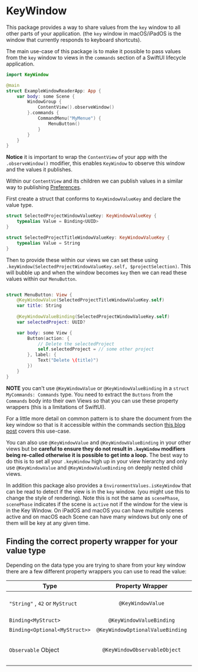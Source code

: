 # KeyWindow

This package provides a way to share values from the `key` window to all other parts of your application.  (the `key` window in macOS/iPadOS is the window that currently responds to keyboard shortcuts).



The main use-case of this package is to make it possible to pass values from the `key` window to views in the `commands` section of a SwiftUI lifecycle application.


```swift
import KeyWindow

@main
struct ExampleWindowReaderApp: App {
    var body: some Scene {
        WindowGroup {
            ContentView().observeWindow()
        }.commands {
            CommandMenu("MyMenue") {
                MenuButton()
            }
        }
    }
}
```
**Notice** it is important to wrap the `ContentView` of your app with the `.observeWindow()` modifier, this enables `KeyWindow` to observe this window and the values it publishes.

Within our `ContentView` and its children we can publish values in a similar way to publishing [Preferences](https://developer.apple.com/documentation/swiftui/preferencekey).

First create a struct that conforms to `KeyWindowValueKey` and declare the value type.

```swift
struct SelectedProjectWindowValueKey: KeyWindowValueKey {
    typealias Value = Binding<UUID>
}

struct SelectedProjectTitleWindowValueKey: KeyWindowValueKey {
    typealias Value = String
}
```

Then to provide these within our views we can set these using `.keyWindow(SelectedProjectWindowValueKey.self, $projectSelection)`.  This will bubble up and when the window becomes `key` then we can read these values within our `MenuButton`.

```swift

struct MenuButton: View {
    @KeyWindowValue(SelectedProjectTitleWindowValueKey.self)
    var title: String
    
    @KeyWindowValueBinding(SelectedProjectWindowValueKey.self)
    var selectedProject: UUID?

    var body: some View {
        Button(action: {
            // Delete the selectedProject
            self.selectedProject = // some other project
        }, label: {
            Text("Delete \(title)")
        })
    }
}
```

**NOTE** you can't use `@KeyWindowValue` or `@KeyWindowValueBinding` in a `struct MyCommands: Commands` type. You need to extract the `Buttons` from the `Commands` body into their own Views so that you can use these property wrappers (this is a limitations of SwiftUI). 

For a little more detail on  common pattern is to share the document from the key window so that is it accessible within the commands section [this blog post](https://lostmoa.com/blog/KeyWindowABetterWayOfExposingValuesFromTheKeyWindow/) covers this use-case. 

You can also use `@KeyWindowValue` and `@KeyWindowValueBinding` in your other views but be **careful to ensure they do not result in `.keyWindow` modifiers being re-called otherwise it is possible to get into a loop.** The best way to do this is to set all your `.keyWindow` high up in your view hierarchy and only use `@KeyWindowValue` and `@KeyWindowValueBinding` on deeply nested child views.

In addition this package also provides a `EnvironmentValues.isKeyWindow` that can be read to detect if the view is in the `key` window. (you might use this to change the style of rendering). Note this is not the same as `scenePhase`,  `scenePhase` indicates if the scene is `active` not if the window for the view is in the Key Window. On iPadOS and macOS you can have multiple scenes active and on macOS each Scene can have many windows but only one of them will be key at any given time.

## Finding the correct property wrapper for your value type

Depending on the data type you are trying to share from your key window there are a few different property wrappers you can use to read the value:

| Type                           |      Property Wrapper          |  Comment                                                                                                          |
|--------------------------------|:------------------------------:|------------------------------------------------------------------------------------------------------------------:|
|`"String"` , `42` or  `MyStruct`|`@KeyWindowValue`               | For performance reasons it is best if these value types conform to equatable |
|`Binding<MyStruct>`             |`@KeyWindowValueBinding`        |  -                                                                                                                |
|`Binding<Optional<MyStruct>>`   |`@KeyWindowOptionalValueBinding`|  -                                                                                                                |
|`Observable` Object             | `@KeyWindowObservableObject`   | The `Key` in this case needs to conform to `KeyWindowObservableObjectKey` and provide a `defaultValue`     |
